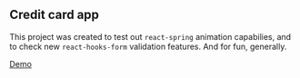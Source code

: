 ## Credit card app
This project was created to test out `react-spring` animation capabilies, and to check new `react-hooks-form` validation features. And for fun, generally.

[Demo](https://vs-credit-card.netlify.app/)